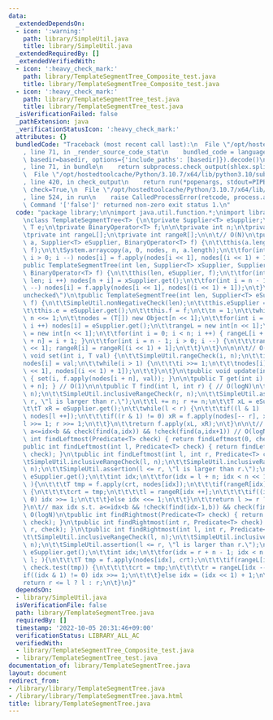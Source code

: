 ```yaml
---
data:
  _extendedDependsOn:
  - icon: ':warning:'
    path: library/SimpleUtil.java
    title: library/SimpleUtil.java
  _extendedRequiredBy: []
  _extendedVerifiedWith:
  - icon: ':heavy_check_mark:'
    path: library/TemplateSegmentTree_Composite_test.java
    title: library/TemplateSegmentTree_Composite_test.java
  - icon: ':heavy_check_mark:'
    path: library/TemplateSegmentTree_test.java
    title: library/TemplateSegmentTree_test.java
  _isVerificationFailed: false
  _pathExtension: java
  _verificationStatusIcon: ':heavy_check_mark:'
  attributes: {}
  bundledCode: "Traceback (most recent call last):\n  File \"/opt/hostedtoolcache/Python/3.10.7/x64/lib/python3.10/site-packages/onlinejudge_verify/documentation/build.py\"\
    , line 71, in _render_source_code_stat\n    bundled_code = language.bundle(stat.path,\
    \ basedir=basedir, options={'include_paths': [basedir]}).decode()\n  File \"/opt/hostedtoolcache/Python/3.10.7/x64/lib/python3.10/site-packages/onlinejudge_verify/languages/user_defined.py\"\
    , line 71, in bundle\n    return subprocess.check_output(shlex.split(command))\n\
    \  File \"/opt/hostedtoolcache/Python/3.10.7/x64/lib/python3.10/subprocess.py\"\
    , line 420, in check_output\n    return run(*popenargs, stdout=PIPE, timeout=timeout,\
    \ check=True,\n  File \"/opt/hostedtoolcache/Python/3.10.7/x64/lib/python3.10/subprocess.py\"\
    , line 524, in run\n    raise CalledProcessError(retcode, process.args,\nsubprocess.CalledProcessError:\
    \ Command '['false']' returned non-zero exit status 1.\n"
  code: "package library;\n\nimport java.util.function.*;\nimport library.SimpleUtil;\n\
    \nclass TemplateSegmentTree<T> {\n\tprivate Supplier<T> eSupplier;\n\tprivate\
    \ T e;\n\tprivate BinaryOperator<T> f;\n\n\tprivate int n;\n\tprivate T nodes[];\n\
    \tprivate int rangeL[];\n\tprivate int rangeR[];\n\n\t// O(N)\n\tpublic TemplateSegmentTree(T[]\
    \ a, Supplier<T> eSupplier, BinaryOperator<T> f) {\n\t\tthis(a.length, eSupplier,\
    \ f);\n\t\tSystem.arraycopy(a, 0, nodes, n, a.length);\n\t\tfor(int i = n - 1;\
    \ i > 0; i --) nodes[i] = f.apply(nodes[i << 1], nodes[(i << 1) + 1]);\n\t}\n\t\
    public TemplateSegmentTree(int len, Supplier<T> xSupplier, Supplier<T> eSupplier,\
    \ BinaryOperator<T> f) {\n\t\tthis(len, eSupplier, f);\n\t\tfor(int i = 0; i <\
    \ len; i ++) nodes[n + i] = xSupplier.get();\n\t\tfor(int i = n - 1; i > 0; i\
    \ --) nodes[i] = f.apply(nodes[i << 1], nodes[(i << 1) + 1]);\n\t}\n\t@SuppressWarnings(\"\
    unchecked\")\n\tpublic TemplateSegmentTree(int len, Supplier<T> eSupplier, BinaryOperator<T>\
    \ f) {\n\t\tSimpleUtil.nonNegativeCheck(len);\n\t\tthis.eSupplier = eSupplier;\n\
    \t\tthis.e = eSupplier.get();\n\t\tthis.f = f;\n\t\tn = 1;\n\t\twhile(n < len)\
    \ n <<= 1;\n\t\tnodes = (T[]) new Object[n << 1];\n\t\tfor(int i = 0; i < nodes.length;\
    \ i ++) nodes[i] = eSupplier.get();\n\t\trangeL = new int[n << 1];\n\t\trangeR\
    \ = new int[n << 1];\n\t\tfor(int i = 0; i < n; i ++) { rangeL[i + n] = i; rangeR[i\
    \ + n] = i + 1; }\n\t\tfor(int i = n - 1; i > 0; i --) {\n\t\t\trangeL[i] = rangeL[i\
    \ << 1]; rangeR[i] = rangeR[(i << 1) + 1];\n\t\t}\n\t}\n\n\n\t// O(logN)\n\tpublic\
    \ void set(int i, T val) {\n\t\tSimpleUtil.rangeCheck(i, n);\n\t\ti += n;\n\t\t\
    nodes[i] = val;\n\t\twhile(i > 1) {\n\t\t\ti >>= 1;\n\t\t\tnodes[i] = f.apply(nodes[i\
    \ << 1], nodes[(i << 1) + 1]);\n\t\t}\n\t}\n\tpublic void update(int i, T val)\
    \ { set(i, f.apply(nodes[i + n], val)); }\n\n\tpublic T get(int i) { return nodes[i\
    \ + n]; } // O(1)\n\n\tpublic T find(int l, int r) { // O(logN)\n\t\tSimpleUtil.inclusiveRangeCheck(l,\
    \ n);\n\t\tSimpleUtil.inclusiveRangeCheck(r, n);\n\t\tSimpleUtil.assertion(l <=\
    \ r, \"l is larger than r.\");\n\t\tl += n; r += n;\n\t\tT xL = eSupplier.get();\n\
    \t\tT xR = eSupplier.get();\n\t\twhile(l < r) {\n\t\t\tif((l & 1) != 0) xL = f.apply(xL,\
    \ nodes[l ++]);\n\t\t\tif((r & 1) != 0) xR = f.apply(nodes[-- r], xR);\n\t\t\t\
    l >>= 1; r >>= 1;\n\t\t}\n\t\treturn f.apply(xL, xR);\n\t}\n\n\t// min idx s.t.\
    \ a<=idx<b && check(find(a,idx)) && !check(find(a,idx+1)) // O(logN)\n\tpublic\
    \ int findLeftmost(Predicate<T> check) { return findLeftmost(0, check); }\n\t\
    public int findLeftmost(int l, Predicate<T> check) { return findLeftmost(l, n,\
    \ check); }\n\tpublic int findLeftmost(int l, int r, Predicate<T> check) {\n\t\
    \tSimpleUtil.inclusiveRangeCheck(l, n);\n\t\tSimpleUtil.inclusiveRangeCheck(r,\
    \ n);\n\t\tSimpleUtil.assertion(l <= r, \"l is larger than r.\");\n\t\tT crt =\
    \ eSupplier.get();\n\t\tint idx;\n\t\tfor(idx = l + n; idx < n << 1 && l < r;\
    \ ){\n\t\t\tT tmp = f.apply(crt, nodes[idx]);\n\t\t\tif(rangeR[idx] <= r && check.test(tmp))\
    \ {\n\t\t\t\tcrt = tmp;\n\t\t\t\tl = rangeR[idx ++];\n\t\t\t\tif((idx & 1) ==\
    \ 0) idx >>= 1;\n\t\t\t}else idx <<= 1;\n\t\t}\n\t\treturn l >= r ? r : l;\n\t\
    }\n\t// max idx s.t. a<=idx<b && !check(find(idx-1,b)) && check(find(idx,b)) //\
    \ O(logN)\n\tpublic int findRightmost(Predicate<T> check) { return findRightmost(n,\
    \ check); }\n\tpublic int findRightmost(int r, Predicate<T> check) { return findRightmost(0,\
    \ r, check); }\n\tpublic int findRightmost(int l, int r, Predicate<T> check) {\n\
    \t\tSimpleUtil.inclusiveRangeCheck(l, n);\n\t\tSimpleUtil.inclusiveRangeCheck(r,\
    \ n);\n\t\tSimpleUtil.assertion(l <= r, \"l is larger than r.\");\n\t\tT crt =\
    \ eSupplier.get();\n\t\tint idx;\n\t\tfor(idx = r + n - 1; idx < n << 1 && r >\
    \ l; ){\n\t\t\tT tmp = f.apply(nodes[idx], crt);\n\t\t\tif(rangeL[idx] >= l &&\
    \ check.test(tmp)) {\n\t\t\t\tcrt = tmp;\n\t\t\t\tr = rangeL[idx --];\n\t\t\t\t\
    if((idx & 1) != 0) idx >>= 1;\n\t\t\t}else idx = (idx << 1) + 1;\n\t\t}\n\t\t\
    return r <= l ? l : r;\n\t}\n}"
  dependsOn:
  - library/SimpleUtil.java
  isVerificationFile: false
  path: library/TemplateSegmentTree.java
  requiredBy: []
  timestamp: '2022-10-05 20:31:46+09:00'
  verificationStatus: LIBRARY_ALL_AC
  verifiedWith:
  - library/TemplateSegmentTree_Composite_test.java
  - library/TemplateSegmentTree_test.java
documentation_of: library/TemplateSegmentTree.java
layout: document
redirect_from:
- /library/library/TemplateSegmentTree.java
- /library/library/TemplateSegmentTree.java.html
title: library/TemplateSegmentTree.java
---
```

